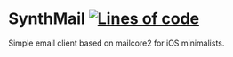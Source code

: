 # SynthMail [![Lines of code](https://tokei.rs/b1/github/alimovlex/SynthMail?category=code)](https://github.com/alimovlex/SynthMail)
Simple email client based on mailcore2 for iOS minimalists.
